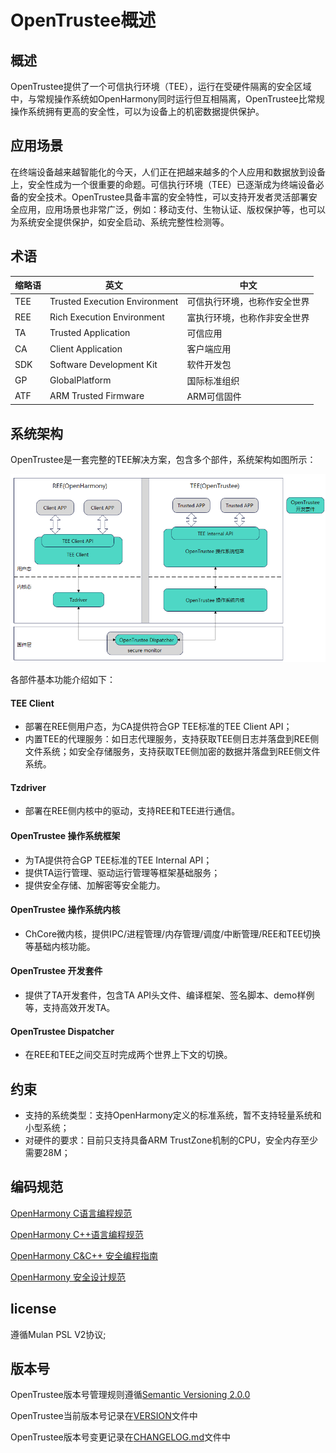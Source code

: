 # OpenTrustee概述

## 概述

OpenTrustee提供了一个可信执行环境（TEE），运行在受硬件隔离的安全区域中，与常规操作系统如OpenHarmony同时运行但互相隔离，OpenTrustee比常规操作系统拥有更高的安全性，可以为设备上的机密数据提供保护。

## **应用场景**

在终端设备越来越智能化的今天，人们正在把越来越多的个人应用和数据放到设备上，安全性成为一个很重要的命题。可信执行环境（TEE）已逐渐成为终端设备必备的安全技术。OpenTrustee具备丰富的安全特性，可以支持开发者灵活部署安全应用，应用场景也非常广泛，例如：移动支付、生物认证、版权保护等，也可以为系统安全提供保护，如安全启动、系统完整性检测等。

## **术语**

| 缩略语     | 英文                                     | 中文 |
| ------------ | ------------------------------------------------------------ | --- |
| TEE     | Trusted Execution Environment | 可信执行环境，也称作安全世界 |
| REE     | Rich Execution Environment | 富执行环境，也称作非安全世界 |
| TA       | Trusted Application       | 可信应用 |
| CA     | Client Application   | 客户端应用 |
| SDK | Software Development Kit | 软件开发包 |
| GP | GlobalPlatform | 国际标准组织 |
| ATF | ARM Trusted Firmware | ARM可信固件 |

## 系统架构

OpenTrustee是一套完整的TEE解决方案，包含多个部件，系统架构如图所示：

![](figures/overview-of-opentrustee.png)

各部件基本功能介绍如下：

#### TEE Client

- 部署在REE侧用户态，为CA提供符合GP TEE标准的TEE Client API；
- 内置TEE的代理服务：如日志代理服务，支持获取TEE侧日志并落盘到REE侧文件系统；如安全存储服务，支持获取TEE侧加密的数据并落盘到REE侧文件系统。

#### Tzdriver

- 部署在REE侧内核中的驱动，支持REE和TEE进行通信。

#### OpenTrustee 操作系统框架

- 为TA提供符合GP TEE标准的TEE Internal API；
- 提供TA运行管理、驱动运行管理等框架基础服务；
- 提供安全存储、加解密等安全能力。

#### OpenTrustee 操作系统内核

- ChCore微内核，提供IPC/进程管理/内存管理/调度/中断管理/REE和TEE切换等基础内核功能。

#### OpenTrustee 开发套件

- 提供了TA开发套件，包含TA API头文件、编译框架、签名脚本、demo样例等，支持高效开发TA。

#### OpenTrustee Dispatcher

- 在REE和TEE之间交互时完成两个世界上下文的切换。

## 约束

- 支持的系统类型：支持OpenHarmony定义的标准系统，暂不支持轻量系统和小型系统；
- 对硬件的要求：目前只支持具备ARM TrustZone机制的CPU，安全内存至少需要28M；

## 编码规范

[OpenHarmony C语言编程规范](https://gitee.com/openharmony/docs/blob/master/zh-cn/contribute/OpenHarmony-c-coding-style-guide.md)

[OpenHarmony C++语言编程规范](https://gitee.com/openharmony/docs/blob/master/zh-cn/contribute/OpenHarmony-cpp-coding-style-guide.md)

[OpenHarmony C&C++ 安全编程指南](https://gitee.com/openharmony/docs/blob/master/zh-cn/contribute/OpenHarmony-c-cpp-secure-coding-guide.md)

[OpenHarmony 安全设计规范](https://gitee.com/openharmony/docs/blob/master/zh-cn/contribute/OpenHarmony-security-design-guide.md)

## license

遵循Mulan PSL V2协议;

## 版本号

OpenTrustee版本号管理规则遵循[Semantic Versioning 2.0.0](https://semver.org/)

OpenTrustee当前版本号记录在[VERSION](https://gitee.com/openharmony-sig/tee_tee_dev_kit/blob/master/VERSION)文件中

OpenTrustee版本号变更记录在[CHANGELOG.md](https://gitee.com/openharmony-sig/tee_tee_dev_kit/blob/master/CHANGELOG.md)文件中
